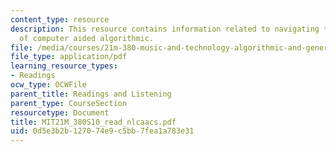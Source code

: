 ```yaml
---
content_type: resource
description: This resource contains information related to navigating the landscape
  of computer aided algorithmic.
file: /media/courses/21m-380-music-and-technology-algorithmic-and-generative-music-spring-2010/0d5e3b2b127074e9c5bb7fea1a783e31_MIT21M_380S10_read_nlcaacs.pdf
file_type: application/pdf
learning_resource_types:
- Readings
ocw_type: OCWFile
parent_title: Readings and Listening
parent_type: CourseSection
resourcetype: Document
title: MIT21M_380S10_read_nlcaacs.pdf
uid: 0d5e3b2b-1270-74e9-c5bb-7fea1a783e31
---
```

